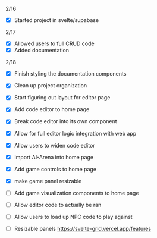 2/16
- [x] Started project in svelte/supabase

2/17
- [x] Allowed users to full CRUD code
- [x] Added documentation

2/18
- [x] Finish styling the documentation components
- [x] Clean up project organization
- [x] Start figuring out layout for editor page
- [x] Add code editor to home page
- [x] Break code editor into its own component
- [x] Allow for full editor logic integration with web app
- [x] Allow users to widen code editor
- [x] Import AI-Arena into home page
- [x] Add game controls to home page
- [x] make game panel resizable
- [ ] Add game visualization components to home page

- [ ] Allow editor code to actually be ran
- [ ] Allow users to load up NPC code to play against


- [ ] Resizable panels
https://svelte-grid.vercel.app/features